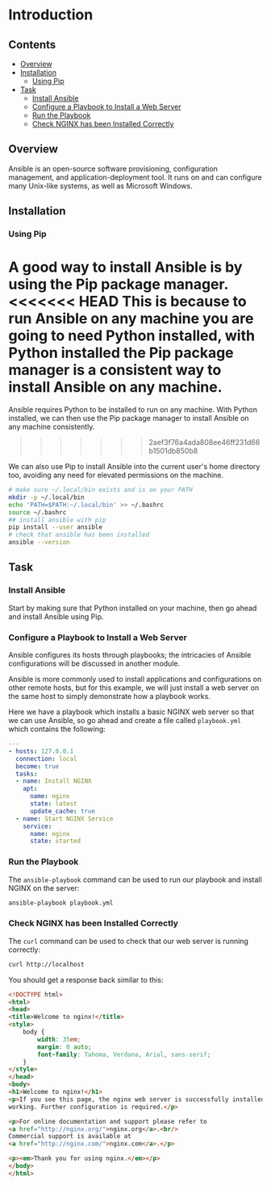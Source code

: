 <!--PROPS>
{
    "prerequisites": [
        "package-managers/pip-introduction",
        "linux/path-environment-variable"
    ], "supportedPlatforms": [
        "ubuntu-18"
    ]
}
<!-->

# Introduction

<!--TOC_START-->
## Contents
- [Overview](#overview)
- [Installation](#installation)
	- [Using Pip](#using-pip)
- [Task](#task)
	- [Install Ansible](#install-ansible)
	- [Configure a Playbook to Install a Web Server](#configure-a-playbook-to-install-a-web-server)
	- [Run the Playbook](#run-the-playbook)
	- [Check NGINX has been Installed Correctly](#check-nginx-has-been-installed-correctly)

<!--TOC_END-->
## Overview
Ansible is an open-source software provisioning, configuration management, and application-deployment tool.
It runs on and can configure many Unix-like systems, as well as Microsoft Windows. 

## Installation

### Using Pip
A good way to install Ansible is by using the Pip package manager.
<<<<<<< HEAD
This is because to run Ansible on any machine you are going to need Python installed, with Python installed the Pip package manager is a consistent way to install Ansible on any machine.
=======
Ansible requires Python to be installed to run on any machine. With Python installed, we can then use the Pip package manager to install Ansible on any machine consistently.
>>>>>>> 2aef3f76a4ada808ee46ff231d66b1501db850b8

We can also use Pip to install Ansible into the current user's home directory too, avoiding any need for elevated permissions on the machine.
```bash
# make sure ~/.local/bin exists and is on your PATH
mkdir -p ~/.local/bin
echo 'PATH=$PATH:~/.local/bin' >> ~/.bashrc
source ~/.bashrc
## install ansible with pip
pip install --user ansible
# check that ansible has been installed
ansible --version
```

## Task

### Install Ansible
Start by making sure that Python installed on your machine, then go ahead and install Ansible using Pip.

### Configure a Playbook to Install a Web Server
Ansible configures its hosts through playbooks; the intricacies of Ansible configurations will be discussed in another module.

Ansible is more commonly used to install applications and configurations on other remote hosts, but for this example, we will just install a web server on the same host to simply demonstrate how a playbook works.

Here we have a playbook which installs a basic NGINX web server so that we can use Ansible, so go ahead and create a file called `playbook.yml` which contains the following:
```yaml
---
- hosts: 127.0.0.1
  connection: local
  become: true
  tasks:
  - name: Install NGINX
    apt:
      name: nginx
      state: latest
      update_cache: true
  - name: Start NGINX Service
    service:
      name: nginx
      state: started
```

### Run the Playbook
The `ansible-playbook` command can be used to run our playbook and install NGINX on the server:
```bash
ansible-playbook playbook.yml
```

### Check NGINX has been Installed Correctly
The `curl` command can be used to check that our web server is running correctly:
```bash
curl http://localhost
```
You should get a response back similar to this:
```html
<!DOCTYPE html>
<html>
<head>
<title>Welcome to nginx!</title>
<style>
    body {
        width: 35em;
        margin: 0 auto;
        font-family: Tahoma, Verdana, Arial, sans-serif;
    }
</style>
</head>
<body>
<h1>Welcome to nginx!</h1>
<p>If you see this page, the nginx web server is successfully installed and
working. Further configuration is required.</p>

<p>For online documentation and support please refer to
<a href="http://nginx.org/">nginx.org</a>.<br/>
Commercial support is available at
<a href="http://nginx.com/">nginx.com</a>.</p>

<p><em>Thank you for using nginx.</em></p>
</body>
</html>
```
